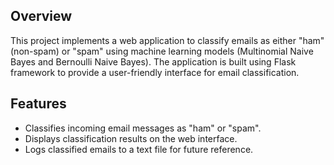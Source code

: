 ## Overview
This project implements a web application to classify emails as either "ham" (non-spam) or "spam" using machine learning models (Multinomial Naive Bayes and Bernoulli Naive Bayes). 
The application is built using Flask framework to provide a user-friendly interface for email classification.

## Features
- Classifies incoming email messages as "ham" or "spam".
- Displays classification results on the web interface.
- Logs classified emails to a text file for future reference.
